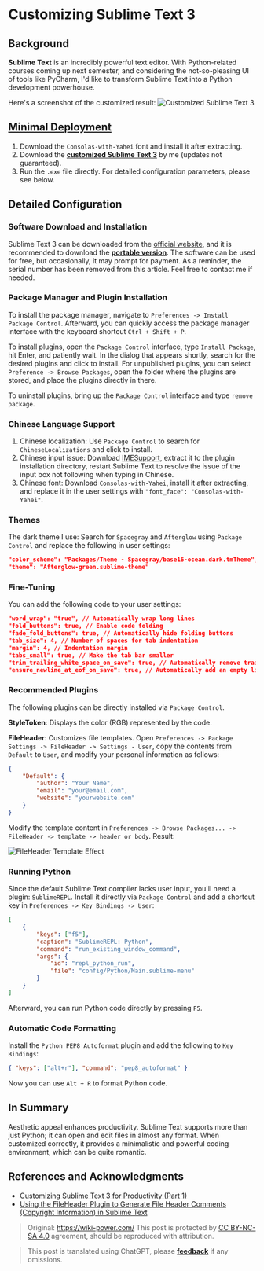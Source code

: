 # Customizing Sublime Text 3

## Background

**Sublime Text** is an incredibly powerful text editor. With Python-related courses coming up next semester, and considering the not-so-pleasing UI of tools like PyCharm, I'd like to transform Sublime Text into a Python development powerhouse.

Here's a screenshot of the customized result:
![Customized Sublime Text 3](https://img.wiki-power.com/d/wiki-media/img/ST3效果.png)

## [Minimal Deployment](https://www.jianguoyun.com/p/Da9TMr0Q-OOjBxif86sB)

1. Download the `Consolas-with-Yahei` font and install it after extracting.
2. Download the [**customized Sublime Text 3**](https://www.jianguoyun.com/p/Da9TMr0Q-OOjBxif86sB) by me (updates not guaranteed).
3. Run the `.exe` file directly. For detailed configuration parameters, please see below.

## Detailed Configuration

### Software Download and Installation

Sublime Text 3 can be downloaded from the [official website](http://www.sublimetext.com/), and it is recommended to download the [**portable version**](https://download.sublimetext.com/Sublime%20Text%20Build%203176%20x64.zip). The software can be used for free, but occasionally, it may prompt for payment. As a reminder, the serial number has been removed from this article. Feel free to contact me if needed.

### Package Manager and Plugin Installation

To install the package manager, navigate to `Preferences -> Install Package Control`. Afterward, you can quickly access the package manager interface with the keyboard shortcut `Ctrl + Shift + P`.

To install plugins, open the `Package Control` interface, type `Install Package`, hit Enter, and patiently wait. In the dialog that appears shortly, search for the desired plugins and click to install. For unpublished plugins, you can select `Preference -> Browse Packages`, open the folder where the plugins are stored, and place the plugins directly in there.

To uninstall plugins, bring up the `Package Control` interface and type `remove package`.

### Chinese Language Support

1. Chinese localization: Use `Package Control` to search for `ChineseLocalizations` and click to install.
2. Chinese input issue: Download [IMESupport](https://github.com/zcodes/IMESupport/archive/master.zip), extract it to the plugin installation directory, restart Sublime Text to resolve the issue of the input box not following when typing in Chinese.
3. Chinese font: Download `Consolas-with-Yahei`, install it after extracting, and replace it in the user settings with `"font_face": "Consolas-with-Yahei"`.

### Themes

The dark theme I use: Search for `Spacegray` and `Afterglow` using `Package Control` and replace the following in user settings:

```json
"color_scheme": "Packages/Theme - Spacegray/base16-ocean.dark.tmTheme",
"theme": "Afterglow-green.sublime-theme"
```

### Fine-Tuning

You can add the following code to your user settings:

```json
"word_wrap": "true", // Automatically wrap long lines
"fold_buttons": true, // Enable code folding
"fade_fold_buttons": true, // Automatically hide folding buttons
"tab_size": 4, // Number of spaces for tab indentation
"margin": 4, // Indentation margin
"tabs_small": true, // Make the tab bar smaller
"trim_trailing_white_space_on_save": true, // Automatically remove trailing whitespace on save
"ensure_newline_at_eof_on_save": true, // Automatically add an empty line at the end of the file (useful for C language)
```

### Recommended Plugins

The following plugins can be directly installed via `Package Control`.

**StyleToken**: Displays the color (RGB) represented by the code.

**FileHeader**: Customizes file templates. Open `Preferences -> Package Settings -> FileHeader -> Settings - User`, copy the contents from `Default` to `User`, and modify your personal information as follows:

```json
{
    "Default": {
        "author": "Your Name",
        "email": "your@email.com",
        "website": "yourwebsite.com"
    }
}
```

Modify the template content in `Preferences -> Browse Packages... -> FileHeader -> template -> header or body`. Result:

![FileHeader Template Effect](https://img.wiki-power.com/d/wiki-media/img/ST3-Template-Effect.png)

### Running Python

Since the default Sublime Text compiler lacks user input, you'll need a plugin: `SublimeREPL`. Install it directly via `Package Control` and add a shortcut key in `Preferences -> Key Bindings -> User`:

```json
[
    {
        "keys": ["f5"],
        "caption": "SublimeREPL: Python",
        "command": "run_existing_window_command",
        "args": {
            "id": "repl_python_run",
            "file": "config/Python/Main.sublime-menu"
        }
    }
]
```

Afterward, you can run Python code directly by pressing `F5`.

### Automatic Code Formatting

Install the `Python PEP8 Autoformat` plugin and add the following to `Key Bindings`:

```json
{ "keys": ["alt+r"], "command": "pep8_autoformat" }
```

Now you can use `Alt + R` to format Python code.

## In Summary

Aesthetic appeal enhances productivity. Sublime Text supports more than just Python; it can open and edit files in almost any format. When customized correctly, it provides a minimalistic and powerful coding environment, which can be quite romantic.

## References and Acknowledgments

- [Customizing Sublime Text 3 for Productivity (Part 1)](https://www.sheyilin.com/2015/05/sublime_text_3_tiao_jiao_ni_de_si_ren_li_qi_1/)
- [Using the FileHeader Plugin to Generate File Header Comments (Copyright Information) in Sublime Text](https://blog.csdn.net/afei__/article/details/82890493)

> Original: <https://wiki-power.com/>
> This post is protected by [CC BY-NC-SA 4.0](https://creativecommons.org/licenses/by/4.0/deed.en) agreement, should be reproduced with attribution.

> This post is translated using ChatGPT, please [**feedback**](https://github.com/linyuxuanlin/Wiki_MkDocs/issues/new) if any omissions.
